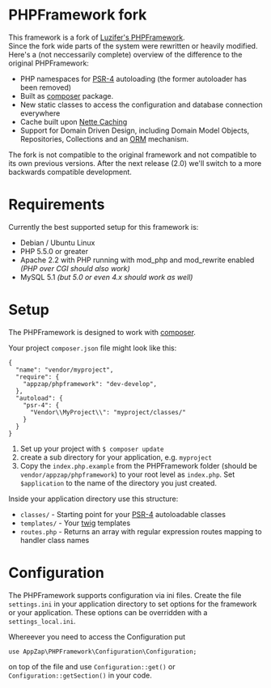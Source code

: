 # PHPFramework fork
This framework is a fork of [Luzifer's PHPFramework](https://github.com/Luzifer/PHPFramework/).<br>
Since the fork wide parts of the system were rewritten or heavily modified. Here's a (not neccessarily complete) overview of the difference to the original PHPFramework:

* PHP namespaces for [PSR-4](http://www.php-fig.org/psr/psr-4/) autoloading (the former autoloader has been removed)
* Built as [composer](https://getcomposer.org/) package.
* New static classes to access the configuration and database connection everywhere
* Cache built upon [Nette Caching](https://github.com/nette/caching)
* Support for Domain Driven Design, including Domain Model Objects, Repositories, Collections and an [ORM](https://en.wikipedia.org/wiki/Object-relational_mapping) mechanism.

The fork is not compatible to the original framework and not compatible to its own previous versions.
After the next release (2.0) we'll switch to a more backwards compatible development.

# Requirements

Currently the best supported setup for this framework is:

- Debian / Ubuntu Linux
- PHP 5.5.0 or greater
- Apache 2.2 with PHP running with mod\_php and mod\_rewrite enabled *(PHP over CGI should also work)*
- MySQL 5.1 *(but 5.0 or even 4.x should work as well)*

# Setup

The PHPFramework is designed to work with [composer](https://getcomposer.org/).

Your project `composer.json` file might look like this:

    {
      "name": "vendor/myproject",
      "require": {
        "appzap/phpframework": "dev-develop",
      },
      "autoload": {
        "psr-4": {
          "Vendor\\MyProject\\": "myproject/classes/"
        }
      }
    }

1. Set up your project with `$ composer update`
1. create a sub directory for your application, e.g. `myproject`
1. Copy the `index.php.example` from the PHPFramework folder (should be `vendor/appzap/phpframework`) to your root level as `index.php`. Set `$application` to the name of the directory you just created.

Inside your application directory use this structure:

* `classes/` - Starting point for your [PSR-4](http://www.php-fig.org/psr/psr-4/) autoloadable classes
* `templates/` - Your [twig](http://twig.sensiolabs.org/) templates
* `routes.php` - Returns an array with regular expression routes mapping to handler class names

# Configuration
The PHPFramework supports configuration via ini files. Create the file `settings.ini` in your application directory to set options for the framework or your application.
These options can be overridden with a `settings_local.ini`.

Whereever you need to access the Configuration put

    use AppZap\PHPFramework\Configuration\Configuration;

on top of the file and use `Configuration::get()` or `Configuration::getSection()` in your code.